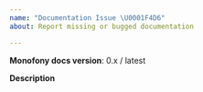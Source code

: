 ```yaml
---
name: "Documentation Issue \U0001F4D6"
about: Report missing or bugged documentation

---
```


**Monofony docs version**: 0.x / latest

**Description**
<!-- Describe what is missing or where exactly is the bug/typo/issue located. Links highly appreciated. --!>
